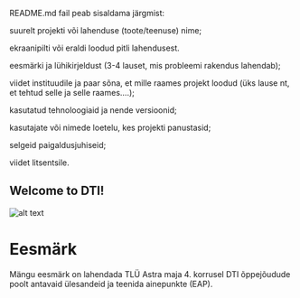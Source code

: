 README.md fail peab sisaldama järgmist:

suurelt projekti või lahenduse (toote/teenuse) nime;

ekraanipilti või eraldi loodud pitli lahendusest.

eesmärki ja lühikirjeldust (3-4 lauset, mis probleemi rakendus lahendab);

viidet instituudile ja paar sõna, et mille raames projekt loodud (üks
lause nt, et tehtud selle ja selle raames….);

kasutatud tehnoloogiaid ja nende versioonid;

kasutajate või nimede loetelu, kes projekti panustasid;

selgeid paigaldusjuhiseid;

viidet litsentsile.

## Welcome to DTI!

![alt text](http://i.imgur.com/75ocTrv.gif)

# Eesmärk
Mängu eesmärk on lahendada TLÜ Astra maja 4. korrusel DTI õppejõudude poolt antavaid ülesandeid ja teenida ainepunkte (EAP). 
